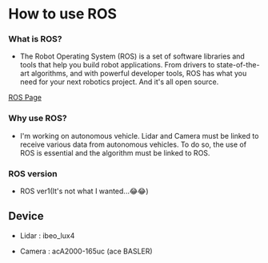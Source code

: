 # How to use ROS

### What is ROS?

- The Robot Operating System (ROS) is a set of software libraries and tools that help you build robot applications. From drivers to state-of-the-art algorithms, and with powerful developer tools, ROS has what you need for your next robotics project. And it's all open source.

<a href='https://www.ros.org/'>ROS Page</a>

### Why use ROS?

- I'm working on autonomous vehicle. Lidar and Camera must be linked to receive various data from autonomous vehicles. To do so, the use of ROS is essential and the algorithm must be linked to ROS.

### ROS version

- ROS ver1(It's not what I wanted...😂😂)

## Device

- Lidar : ibeo_lux4

- Camera : acA2000-165uc (ace BASLER)
